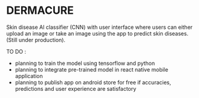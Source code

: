 # DERMACURE
Skin disease AI classifier (CNN) with user interface where users can either upload an image or take an image using the app to predict skin diseases. (Still under production).

TO DO : 

- planning to train the model using tensorflow and python
- planning to integrate pre-trained model in react native mobile application
- planning to publish app on android store for free  if accuracies, predictions and user experience are satisfactory
